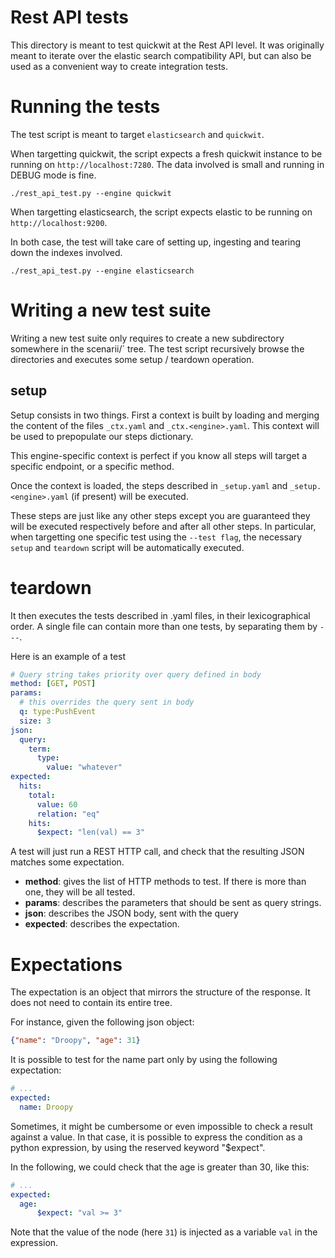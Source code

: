 # Rest API tests

This directory is meant to test quickwit at the Rest API level.
It was originally meant to iterate over the elastic search compatibility API,
but can also be used as a convenient way to create integration tests.

# Running the tests

The test script is meant to target `elasticsearch` and `quickwit`.

When targetting quickwit, the script expects a fresh quickwit instance
to be running on `http://localhost:7280`. The data involved is small and
running in DEBUG mode is fine.

```./rest_api_test.py --engine quickwit```

When targetting elasticsearch, the script expects elastic to be running on
`http://localhost:9200`.

In both case, the test will take care of setting up, ingesting and tearing down the
indexes involved.

```./rest_api_test.py --engine elasticsearch```

# Writing a new test suite

Writing a new test suite only requires to create a new subdirectory somewhere in the scenarii/` tree.
The test script recursively browse the directories and executes some setup / teardown operation.

## setup

Setup consists in two things. First a context is built by loading and merging the content of the files `_ctx.yaml` and `_ctx.<engine>.yaml`.
This context will be used to prepopulate our steps dictionary.

This engine-specific context is perfect if you know all steps will target a specific endpoint, or a specific method.

Once the context is loaded, the steps described in `_setup.yaml` and `_setup.<engine>.yaml` (if present) will be executed.

These steps are just like any other steps except you are guaranteed they will be executed respectively before and after all other steps.
In particular, when targetting one specific test using the `--test flag`,
the necessary `setup` and `teardown` script will be automatically executed.

# teardown

It then executes the tests described in .yaml files, in their lexicographical order.
A single file can contain more than one tests, by separating them by `---`.

Here is an example of a test

```yaml
# Query string takes priority over query defined in body
method: [GET, POST]
params:
  # this overrides the query sent in body
  q: type:PushEvent
  size: 3
json:
  query:
    term:
      type:
        value: "whatever"
expected:
  hits:
    total:
      value: 60
      relation: "eq"
    hits:
      $expect: "len(val) == 3"
```

A test will just run a REST HTTP call, and check that the resulting JSON matches
some expectation.


- **method**: gives the list of HTTP methods to test. If there is more than one, they will be all tested.
- **params**: describes the parameters that should be sent as query strings.
- **json**: describes the JSON body, sent with the query
- **expected**: describes the expectation.

# Expectations

The expectation is an object that mirrors the structure of the response.
It does not need to contain its entire tree.

For instance, given the following json object:
```json
{"name": "Droopy", "age": 31}
```

It is possible to test for the name part only by using the following expectation:
```yaml
# ...
expected:
  name: Droopy
```

Sometimes, it might be cumbersome or even impossible to check a result against a value.
In that case, it is possible to express the condition as a python expression, by using the reserved keyword "$expect".

In the following, we could check that the age is greater than 30, like this:
```yaml
# ...
expected:
  age:
      $expect: "val >= 3"
```

Note that the value of the node (here `31`) is injected as a variable `val` in the expression.
